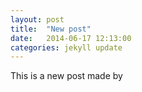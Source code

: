 ```yaml
---
layout: post
title:  "New post"
date:   2014-06-17 12:13:00
categories: jekyll update
---
```


This is a new post made by
